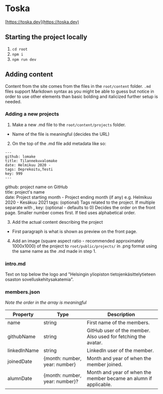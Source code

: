 # Toska

[https://toska.dev](https://toska.dev)

## Starting the project locally

1. `cd root`
2. `npm i`
3. `npm run dev`

## Adding content

Content from the site comes from the files in the `root/content` folder. `.md` files support Markdown syntax as you might be able to guess but notice in order to use other elements than basic bolding and italicized further setup is needed.

### Adding a new projects

1. Make a new .md file to the `root/content/projects` folder.

- Name of the file is meaningful (decides the URL)

2. On the top of the .md file add metadata like so:

```
---
github: lomake
title: Tilannekuvalomake
date: Helmikuu 2020 -
tags: Deprekoitu,Testi
key: 999
---
```

github: project name on GitHub  
title: project's name  
date: Project starting month - Project ending month (if any) e.g. Helmikuu 2020 - Kesäkuu 2021
tags: (optional) Tags related to the project. If multiple separate with ,
key: (optional - defaults to 0) Decides the order on the front page. Smaller number comes first. If tied uses alphabetical order.

3. Add the actual content describing the project

- First paragraph is what is shown as preview on the front page.

4. Add an image (square aspect ratio - recommended approximately 1000x1000) of the project to `root/public/projects/` in .png format using the same name as the .md made in step 1.

### intro.md

Text on top below the logo and "Helsingin yliopiston tietojenkäsittelytieteen osaston sovelluskehitysakatemia".

### members.json

_Note the order in the array is meaningful_

| Property     | Type                           | Description                                                      |
| ------------ | ------------------------------ | ---------------------------------------------------------------- |
| name         | string                         | First name of the members.                                       |
| githubName   | string                         | GitHub user of the member. Also used for fetching the avatar.    |
| linkedInName | string                         | LinkedIn user of the member.                                     |
| joinedDate   | {month: number, year: number}  | Month and year of when the member joined.                        |
| alumnDate    | {month: number, year: number}? | Month and year of when the member became an alumn if applicable. |
